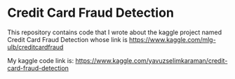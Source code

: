 # Credit Card Fraud Detection
This repository contains code that I wrote about the kaggle project named Credit Card Fraud Detection whose link is https://www.kaggle.com/mlg-ulb/creditcardfraud

My kaggle code link is: https://www.kaggle.com/yavuzselimkaraman/credit-card-fraud-detection
